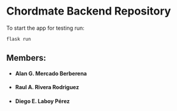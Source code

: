 # Chordmate Backend Repository

To start the app for testing run:
```bash
flask run
```

## Members:
- #### Alan G. Mercado Berberena
- #### Raul A. Rivera Rodriguez
- #### Diego E. Laboy Pérez

